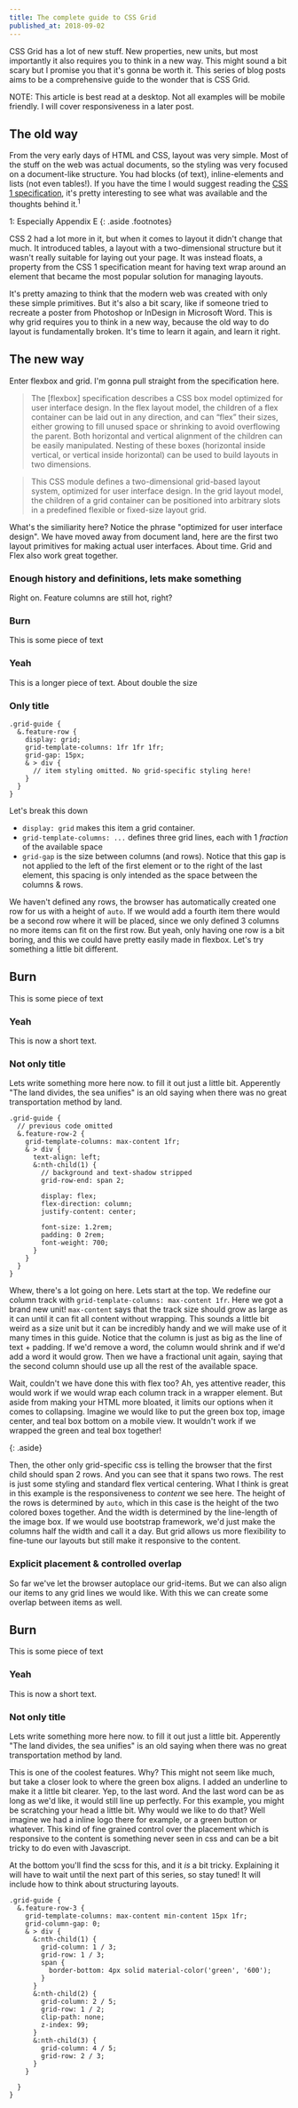 ```yaml
---
title: The complete guide to CSS Grid
published_at: 2018-09-02
---
```


CSS Grid has a lot of new stuff. New properties, new units, but most importantly it
also requires you to think in a new way. This might sound a bit scary but I promise you
that it's gonna be worth it. This series of blog posts aims to be a comprehensive guide to
the wonder that is CSS Grid.

NOTE: This article is best read at a desktop. Not all examples will be mobile friendly. I will cover responsiveness in a later post.

## The old way
From the very early days of HTML and CSS, layout was very simple. Most of the stuff on the web
was actual documents, so the styling was very focused on a document-like structure. You had blocks (of text), inline-elements and lists (not even tables!). If you have the time I would suggest reading the [CSS 1 specification](https://www.w3.org/TR/CSS1/), it's pretty interesting to see what was available and the thoughts behind it.<sup>1</sup>

1: Especially Appendix E
{: .aside .footnotes}

CSS 2 had a lot more in it, but when it comes to layout it didn't change that much. It introduced tables, a layout with a two-dimensional structure but it wasn't really suitable for laying out
your page. It was instead floats, a property from the CSS 1 specification meant for having text wrap around an element that became the most popular solution for managing layouts.

It's pretty amazing to think that the modern web was created with only these simple primitives.
But it's also a bit scary, like if someone tried to recreate a poster from Photoshop or InDesign
in Microsoft Word. This is why grid requires you to think in a new way, because the old way to do
layout is fundamentally broken. It's time to learn it again, and learn it right.

## The new way
Enter flexbox and grid. I'm gonna pull straight from the specification here.

> The [flexbox] specification describes a CSS box model optimized for user interface design. In the flex layout model, the children of a flex container can be laid out in any direction, and can “flex” their sizes, either growing to fill unused space or shrinking to avoid overflowing the parent. Both horizontal and vertical alignment of the children can be easily manipulated. Nesting of these boxes (horizontal inside vertical, or vertical inside horizontal) can be used to build layouts in two dimensions.

> This CSS module defines a two-dimensional grid-based layout system, optimized for user interface design. In the grid layout model, the children of a grid container can be positioned into arbitrary slots in a predefined flexible or fixed-size layout grid.

What's the similiarity here? Notice the phrase "optimized for user interface design". We have
moved away from document land, here are the first two layout primitives for making actual user
interfaces. About time. Grid and Flex also work great together.

### Enough history and definitions, lets make something

Right on. Feature columns are still hot, right?

<div class="grid-guide feature-row">
  <div>
    <h3>Burn</h3>
    <p>This is some piece of text</p>
  </div>
  <div>
    <h3>Yeah</h3>
    <p>This is a longer piece of text. About double the size</p>
  </div>
  <div>
    <h3>Only title</h3>
  </div>
</div>

```
.grid-guide {
  &.feature-row {
    display: grid;
    grid-template-columns: 1fr 1fr 1fr;
    grid-gap: 15px;
    & > div {
      // item styling omitted. No grid-specific styling here!
    }
  }
}
```

Let's break this down

 * `display: grid` makes this item a grid container.
 * `grid-template-columns: ...` defines three grid lines, each with 1 *fraction* of the available space
 * `grid-gap` is the size between columns (and rows). Notice that this gap is not applied to the left of the first element or to the right of the last element, this spacing is only intended as the space between the columns & rows.

We haven't defined any rows, the browser has automatically created one row for us with a height of `auto`. If we would add a fourth item there would be a second row where it will be placed, since
we only defined 3 columns no more items can fit on the first row. But yeah, only having one row is
a bit boring, and this we could have pretty easily made in flexbox. Let's try something a little bit different.


<div class="grid-guide feature-row feature-row-2">
  <div>
    <h2>Burn</h2>
    <p>This is some piece of text</p>
  </div>
  <div>
    <h3>Yeah</h3>
    <p>This is now a short text.</p>
  </div>
  <div>
    <h3>Not only title</h3>
    <p>Lets write something more here now. to fill it out just a little bit. Apperently "The land divides, the sea unifies" is an old saying when there was no great transportation method by land.
  </div>
</div>

```
.grid-guide {
  // previous code omitted
  &.feature-row-2 {
    grid-template-columns: max-content 1fr;
    & > div {
      text-align: left;
      &:nth-child(1) {
        // background and text-shadow stripped
        grid-row-end: span 2;

        display: flex;
        flex-direction: column;
        justify-content: center;

        font-size: 1.2rem;
        padding: 0 2rem;
        font-weight: 700;
      }
    }
  }
}
```

Whew, there's a lot going on here. Lets start at the top. We redefine our column track with
`grid-template-columns: max-content 1fr`. Here we got a brand new unit! `max-content` says that
the track size should grow as large as it can until it can fit all content without wrapping. This sounds a little bit weird as a size unit but it can be incredibly handy and we will make use of it many times in this guide. Notice that the column is just as big as the line of text + padding. If we'd remove a word, the column would shrink and if we'd add a word it would grow. Then we have a
fractional unit again, saying that the second column should use up all the rest of the available space.

Wait, couldn't we have done this with flex too? Ah, yes attentive reader, this would work if we would wrap each column track in a wrapper element. But aside from making your HTML more bloated, it limits our options when it comes to collapsing. Imagine we would like to put the green box top, image center, and teal box bottom on a mobile view. It wouldn't work if we wrapped the green and teal box together!

{: .aside}

Then, the other only grid-specific css is telling the browser that the first child should span 2
rows. And you can see that it spans two rows. The rest is just some styling and standard flex
vertical centering. What I think is great in this example is the responsiveness to *content*
we see here. The height of the rows is determined by `auto`, which in this case is the height of
the two colored boxes together. And the width is determined by the line-length of the image box.
If we would use bootstrap framework, we'd just make the columns half the width and call it a day.
But grid allows us more flexibility to fine-tune our layouts but still make it responsive to the content.

### Explicit placement & controlled overlap

So far we've let the browser autoplace our grid-items. But we can also align our items to any grid
lines we would like. With this we can create some overlap between items as well.


<div class="grid-guide feature-row feature-row-2 feature-row-3">
  <div>
    <h2>Burn</h2>
    <p>This is some piece of <span>text</span></p>
  </div>
  <div>
    <h3>Yeah</h3>
    <p>This is now a short text.</p>
  </div>
  <div>
    <h3>Not only title</h3>
    <p>Lets write something more here now. to fill it out just a little bit. Apperently "The land divides, the sea unifies" is an old saying when there was no great transportation method by land.
  </div>
</div>

This is one of the coolest features. Why? This might not seem like much, but take a closer look to
where the green box aligns. I added an underline to make it a little bit clearer. Yep, to the last word. And the last word can be as long as we'd like, it would still line up perfectly. For this example, you might be scratching your head a little bit. Why would we like to do that? Well imagine we had a inline logo there for example, or a green button or whatever. This kind of fine grained control over the placement which is responsive to the content is something never seen in css and can be a bit tricky to do even with Javascript.

At the bottom you'll find the scss for this, and it *is* a bit tricky. Explaining it will have to wait until the next part of this series, so stay tuned! It will include how to think about
structuring layouts.

```
.grid-guide {
  &.feature-row-3 {
    grid-template-columns: max-content min-content 15px 1fr;
    grid-column-gap: 0;
    & > div {
      &:nth-child(1) {
        grid-column: 1 / 3;
        grid-row: 1 / 3;
        span {
          border-bottom: 4px solid material-color('green', '600');
        }
      }
      &:nth-child(2) {
        grid-column: 2 / 5;
        grid-row: 1 / 2;
        clip-path: none;
        z-index: 99;
      }
      &:nth-child(3) {
        grid-column: 4 / 5;
        grid-row: 2 / 3;
      }
    }
    
  }
}
```